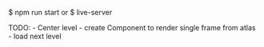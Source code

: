 
$ npm run start
or
$ live-server


TODO:
	- Center level
	- create Component to render single frame from atlas
	- load next level
